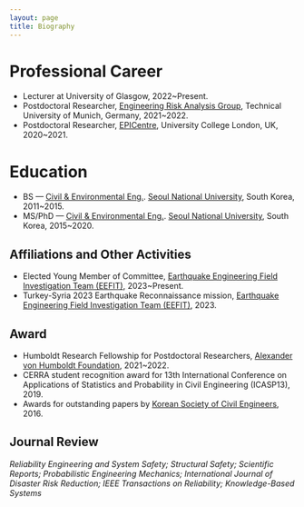 ```yaml
---
layout: page
title: Biography
---
```


# Professional Career
<ul>
  <li>Lecturer at University of Glasgow, 2022~Present. </li>
  <li>Postdoctoral Researcher, <a href="https://www.cee.ed.tum.de/era/era-group/">Engineering Risk Analysis Group</a>, Technical University of Munich, Germany, 2021~2022. </li>
  <li>Postdoctoral Researcher, <a href="https://www.ucl.ac.uk/epicentre/">EPICentre</a>, University College London, UK, 2020~2021.</li>
</ul>

# Education
<ul>
  <li>BS &#8212 <a href="https://cee.snu.ac.kr/">Civil & Environmental Eng.</a>. <a href="https://www.snu.ac.kr/index.html">Seoul National University</a>, South Korea, 2011~2015.</li>
  <li>MS/PhD &#8212 <a href="https://cee.snu.ac.kr/">Civil & Environmental Eng.</a>. <a href="https://www.snu.ac.kr/index.html">Seoul National University</a>, South Korea, 2015~2020.</li>
</ul>

<h2>Affiliations and Other Activities</h2>

<ul>
  <li>Elected Young Member of Committee, <a href="https://www.istructe.org/get-involved/supported-organisations/eefit/">Earthquake Engineering Field Investigation Team (EEFIT)</a>, 2023~Present.</li>
  <li>Turkey-Syria 2023 Earthquake Reconnaissance mission, <a href="https://www.istructe.org/get-involved/supported-organisations/eefit/">Earthquake Engineering Field Investigation Team (EEFIT)</a>, 2023.</li>
</ul>

<h2>Award</h2>
<ul>
  <li>Humboldt Research Fellowship for Postdoctoral Researchers, <a href="https://www.humboldt-foundation.de/en/">Alexander von Humboldt Foundation</a>, 2021~2022.</li>
  <li>CERRA student recognition award for 13th International Conference on Applications of Statistics and Probability in Civil Engineering (ICASP13), 2019.</li>
  <li>Awards for outstanding papers by <a href="https://eng.ksce.or.kr/">Korean Society of Civil Engineers</a>, 2016.</li>
</ul>

<h2>Journal Review</h2>

<p><em>Reliability Engineering and System Safety; Structural Safety; Scientific Reports;	Probabilistic Engineering Mechanics; International Journal of Disaster Risk Reduction; IEEE Transactions on Reliability; Knowledge-Based Systems
  </em></p>
